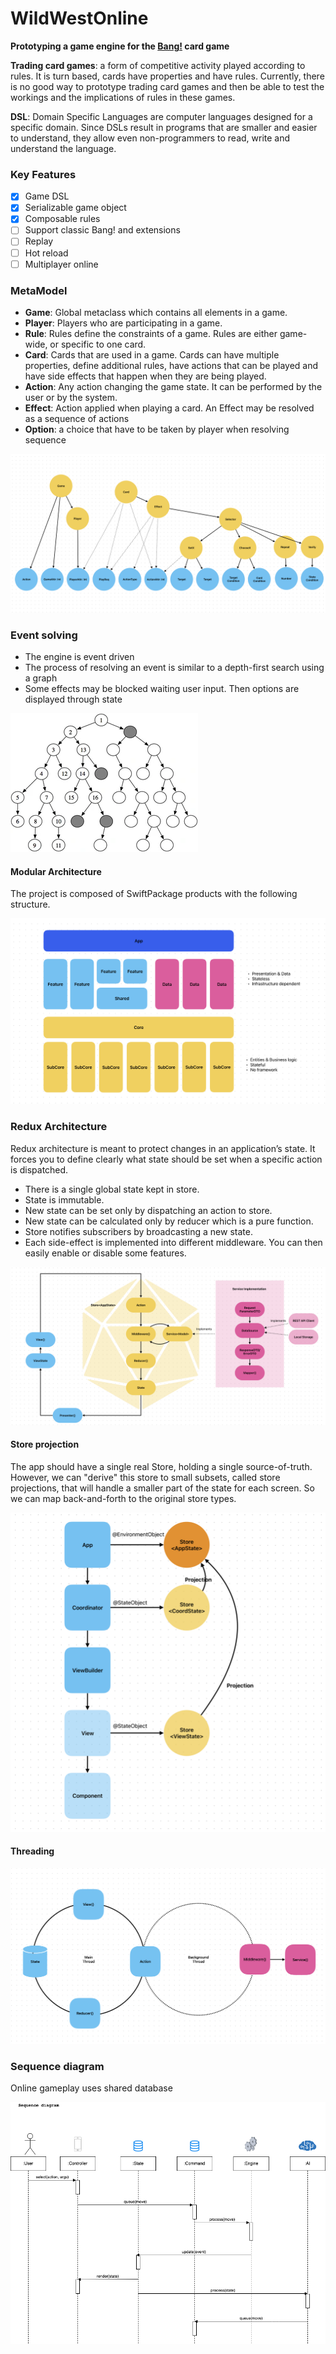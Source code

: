 # WildWestOnline

**Prototyping a game engine for the [Bang!](<https://en.wikipedia.org/wiki/Bang!_(card_game)>) card game**

**Trading card games**: a form of competitive activity played according to rules. It is turn based, cards have properties and have rules.
Currently, there is no good way to prototype trading card games and then be able to test the workings and the implications of rules in these games. 

**DSL**: Domain Specific Languages are computer languages designed for a specific domain. 
Since DSLs result in programs that are smaller and easier to understand, they allow even non-programmers to read, write and understand the language.

### Key Features

- [x] Game DSL
- [x] Serializable game object
- [x] Composable rules
- [ ] Support classic Bang! and extensions
- [ ] Replay
- [ ] Hot reload
- [ ] Multiplayer online

### MetaModel

- **Game**: Global metaclass which contains all elements in a game.
- **Player**: Players who are participating in a game.
- **Rule**: Rules define the constraints of a game. Rules are either game-wide, or specific to one card.
- **Card**: Cards that are used in a game. Cards can have multiple properties, define additional rules, have actions that can be played and have side effects that happen when they are being played.
- **Action**: Any action changing the game state. It can be performed by the user or by the system.
- **Effect**: Action applied when playing a card. An Effect may be resolved as a sequence of actions
- **Option**: a choice that have to be taken by player when resolving sequence

![](Docs/metamodel.png)

### Event solving

- The engine is event driven
- The process of resolving an event is similar to a depth-first search using a graph 
- Some effects may be blocked waiting user input. Then options are displayed through state

![](Docs/eventresolving.png)

#### Modular Architecture

The project is composed of SwiftPackage products with the following structure. 

![](Docs/modular.png)


### Redux Architecture

Redux architecture is meant to protect changes in an application’s state. It forces you to define clearly what state should be set when a specific action is dispatched.

- There is a single global state kept in store.
- State is immutable.
- New state can be set only by dispatching an action to store.
- New state can be calculated only by reducer which is a pure function.
- Store notifies subscribers by broadcasting a new state.
- Each side-effect is implemented into different middleware. You can then easily enable or disable some features.

![](Docs/redux.png)

#### Store projection
The app should have a single real Store, holding a single source-of-truth. 
However, we can "derive" this store to small subsets, called store projections, that will handle a smaller part of the state for each screen. So we can map back-and-forth to the original store types.

![](Docs/view_hierrarchy.png)

#### Threading

![](Docs/threading.png)

### Sequence diagram

Online gameplay uses shared database

![](Docs/sequence.png)
